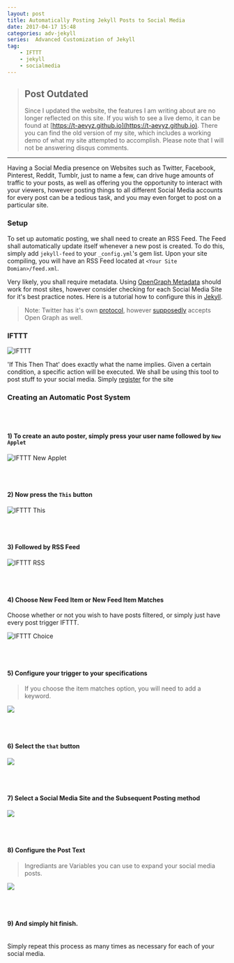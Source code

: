 ```yaml
---
layout: post
title: Automatically Posting Jekyll Posts to Social Media
date: 2017-04-17 15:48
categories: adv-jekyll
series:  Advanced Customization of Jekyll
tag:
    - IFTTT
    - jekyll
    - socialmedia
---
```


> ## Post Outdated 
>Since I updated the website, the features I am writing about are no longer reflected on this site. If you wish to see a live demo, it can be found at [https://t-aevyz.github.io](https://t-aevyz.github.io). There you can find the old version of my site, which includes a working demo of what my site attempted to accomplish. Please note that I will not be answering disqus comments.

---


Having a Social Media presence on Websites such as Twitter, Facebook, Pinterest, Reddit, Tumblr, just to name a few, can drive huge amounts of traffic to your posts, as well as offering you the opportunity to interact with your viewers, however posting things to all different Social Media accounts for every post can be a tedious task, and you may even forget to post on a particular site.  

### Setup
To set up automatic posting, we shall need to create an RSS Feed. The Feed shall automatically update itself whenever a new post is created. To do this, simply add `jekyll-feed` to your `_config.yml`'s gem list. Upon your site compiling, you will have an RSS Feed located at `<Your Site Domian>/feed.xml`.

Very likely, you shall require metadata. Using [OpenGraph Metadata](http://ogp.me/) should work for most sites, however consider checking for each Social Media Site for it's best practice notes. Here is a tutorial how to configure this in [Jekyll](http://davidensinger.com/2013/04/adding-open-graph-tags-to-jekyll/).

>Note: Twitter has it's own [protocol](https://dev.twitter.com/cards/getting-started), however [supposedly](https://blog.kissmetrics.com/open-graph-meta-tags/) accepts Open Graph as well.

### IFTTT
![IFTTT](/images/ifttt.png "IFTTT")


'If This Then That' does exactly what the name implies. Given a certain condition, a specific action will be executed. We shall be using this tool to post stuff to your social media. Simply [register](https://ifttt.com/join) for the site

### Creating an Automatic Post System

<br><br>
#### 1) To create an auto poster, simply press your user name followed by `New Applet`

![IFTTT New Applet](/images/ifttt-new-applet.png "IFTTT New Applet")

<br><br>
#### 2) Now press the `This` button

![IFTTT This](/images/ifttt-this.png "IFTTT This")

<br><br>
#### 3) Followed by RSS Feed

![IFTTT RSS](/images/ifttt-rss.png "IFTTT RSS")

<br><br>
#### 4) Choose New Feed Item or New Feed Item Matches
Choose whether or not you wish to have posts filtered, or simply just have every post trigger IFTTT.

![IFTTT Choice](/images/ifttt-rss-choice.png "IFTTT Choice")

<br><br>
#### 5) Configure your trigger to your specifications
>If you choose the item matches option, you will need to add a keyword.

![](/images/ifttt-rss-trigger.png)

<br><br>
#### 6) Select the `that` button

![](/images/ifttt-that.png)

<br><br>
#### 7) Select a Social Media Site and the Subsequent Posting method

![](/images/ifttt-social-choice.png)

<br><br>
#### 8) Configure the Post Text

> Ingrediants are Variables you can use to expand your social media posts.

![](/images/ifttt-twitter.png)


<br><br>
#### 9) And simply hit finish.

<br>Simply repeat this process as many times as necessary for each of your social media.
